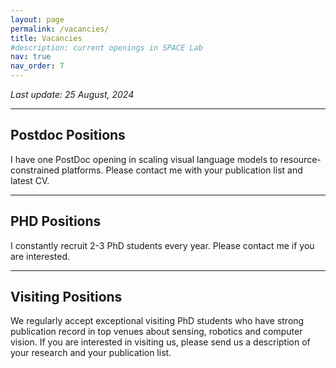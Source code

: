 ```yaml
---
layout: page
permalink: /vacancies/
title: Vacancies
#description: current openings in SPACE Lab
nav: true
nav_order: 7
---
```


*Last update: 25 August, 2024*

---
## **Postdoc Positions**

I have one PostDoc opening in scaling visual language models to resource-constrained platforms. Please contact me with your publication list and latest CV.

---
## **PHD Positions**

I constantly recruit 2-3 PhD students every year. Please contact me if you are interested. 

---
## **Visiting Positions**

We regularly accept exceptional visiting PhD students who have strong publication record in top venues about sensing, robotics and computer vision. If you are interested in visiting us, please send us a description of your research and your publication list.
